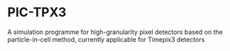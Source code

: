 # PIC-TPX3
A simulation programme for high-granularity pixel detectors based on the particle-in-cell method, currently applicable for Timepix3 detectors
